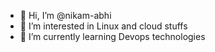 - 👋 Hi, I’m @nikam-abhi
- 👀 I’m interested in Linux and cloud stuffs
- 🌱 I’m currently learning Devops technologies



<!---
nikam-abhi/nikam-abhi is a ✨ special ✨ repository because its `README.md` (this file) appears on your GitHub profile.
You can click the Preview link to take a look at your changes.
--->
